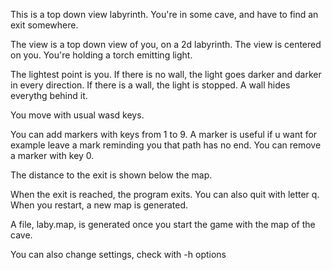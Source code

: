 This is a top down view labyrinth.
You're in some cave, and have to find an exit somewhere.

The view is a top down view of you, on a 2d labyrinth.
The view is centered on you. You're holding a torch emitting light.

The lightest point is you.
If there is no wall, the light goes darker and darker in every direction.
If there is a wall, the light is stopped.
A wall hides everythg behind it.

You move with usual wasd keys.

You can add markers with keys from 1 to 9.
A marker is useful if u want for example leave a mark reminding you that path has no end.
You can remove a marker with key 0.

The distance to the exit is shown below the map.

When the exit is reached, the program exits. You can also quit with letter q.
When you restart, a new map is generated.

A file, laby.map, is generated once you start the game with the map of the cave.

You can also change settings, check with -h options
